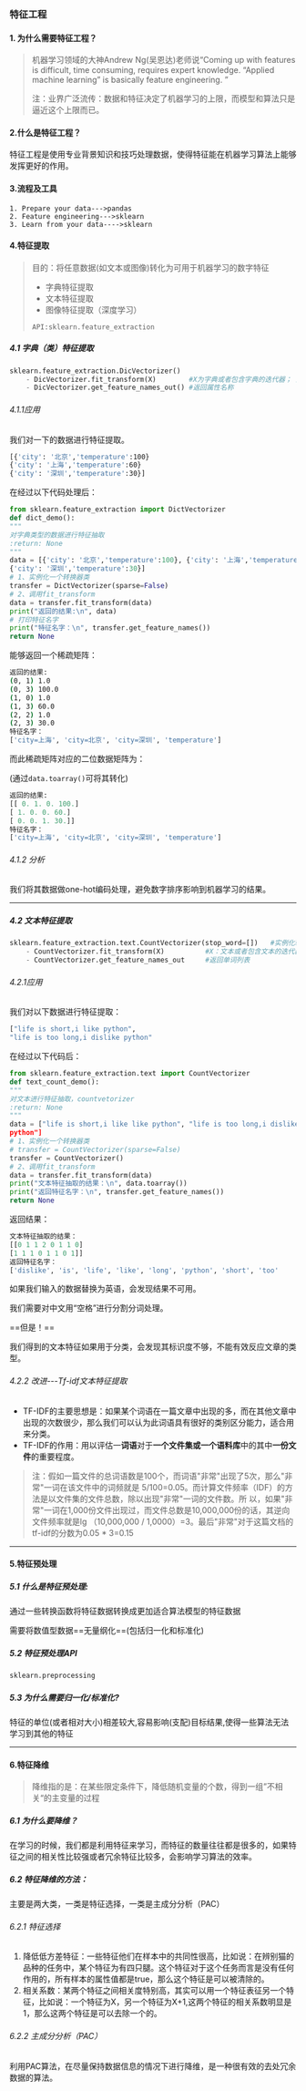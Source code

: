 ### 特征工程

#### 1. 为什么需要特征工程？

> 机器学习领域的大神Andrew Ng(吴恩达)老师说“Coming up with features is difficult, time consuming, requires expert knowledge. “Applied machine learning” is basically feature engineering. ”
>
> 注：业界广泛流传：数据和特征决定了机器学习的上限，而模型和算法只是逼近这个上限而已。

#### 2.什么是特征工程？

特征工程是使用专业背景知识和技巧处理数据，使得特征能在机器学习算法上能够发挥更好的作用。

#### 3.流程及工具

 	1. Prepare your data--->pandas
 	2. Feature engineering--->sklearn
 	3. Learn from your data---->sklearn

#### 4.特征提取

> 目的：将任意数据(如文本或图像)转化为可用于机器学习的数字特征
>
> - 字典特征提取
> - 文本特征提取
> - 图像特征提取（深度学习）
>
> `API:sklearn.feature_extraction`

##### 4.1 字典（类）特征提取

```python
sklearn.feature_extraction.DicVectorizer()
	- DicVectorizer.fit_transform(X)		#X为字典或者包含字典的迭代器； 返回sparse矩阵
    - DicVectorizer.get_feature_names_out()	#返回属性名称
```

###### 4.1.1应用

我们对一下的数据进行特征提取。

```bash
[{'city': '北京','temperature':100}
{'city': '上海','temperature':60}
{'city': '深圳','temperature':30}]
```

在经过以下代码处理后：

```python
from sklearn.feature_extraction import DictVectorizer
def dict_demo():
"""
对字典类型的数据进行特征抽取
:return: None
"""
data = [{'city': '北京','temperature':100}, {'city': '上海','temperature':60},
{'city': '深圳','temperature':30}]
# 1、实例化一个转换器类
transfer = DictVectorizer(sparse=False)
# 2、调用fit_transform
data = transfer.fit_transform(data)
print("返回的结果:\n", data)
# 打印特征名字
print("特征名字：\n", transfer.get_feature_names())
return None
```

能够返回一个稀疏矩阵：

```bash
返回的结果:
(0, 1) 1.0
(0, 3) 100.0
(1, 0) 1.0
(1, 3) 60.0
(2, 2) 1.0
(2, 3) 30.0
特征名字：
['city=上海', 'city=北京', 'city=深圳', 'temperature']
```

而此稀疏矩阵对应的二位数据矩阵为：

(通过`data.toarray()`可将其转化)

```python
返回的结果:
[[ 0. 1. 0. 100.]
[ 1. 0. 0. 60.]
[ 0. 0. 1. 30.]]
特征名字：
['city=上海', 'city=北京', 'city=深圳', 'temperature']
```

###### 4.1.2 分析

我们将其数据做one-hot编码处理，避免数字排序影响到机器学习的结果。



---







##### 4.2 文本特征提取

```python
sklearn.feature_extraction.text.CountVectorizer(stop_word=[])	#实例化转换器
	- CountVectorizer.fit_transform(X)			#X：文本或者包含文本的迭代器 返回：sparse Vector
    - CountVectorizer.get_feature_names_out		#返回单词列表

```

###### 4.2.1应用

我们对以下数据进行特征提取：

```python
["life is short,i like python",
"life is too long,i dislike python"
```

在经过以下代码后：

```python
from sklearn.feature_extraction.text import CountVectorizer
def text_count_demo():
"""
对文本进行特征抽取，countvetorizer
:return: None
"""
data = ["life is short,i like like python", "life is too long,i dislike
python"]
# 1、实例化一个转换器类
# transfer = CountVectorizer(sparse=False)
transfer = CountVectorizer()
# 2、调用fit_transform
data = transfer.fit_transform(data)
print("文本特征抽取的结果：\n", data.toarray())
print("返回特征名字：\n", transfer.get_feature_names())
return None
```

返回结果：

```python
文本特征抽取的结果：
[[0 1 1 2 0 1 1 0]
[1 1 1 0 1 1 0 1]]
返回特征名字：
['dislike', 'is', 'life', 'like', 'long', 'python', 'short', 'too'
```

如果我们输入的数据替换为英语，会发现结果不可用。

我们需要对中文用“空格”进行分割分词处理。

==但是！==

我们得到的文本特征如果用于分类，会发现其标识度不够，不能有效反应文章的类型。

###### 4.2.2 改进---Tf-idf文本特征提取

- TF-IDF的主要思想是：如果某个词语在一篇文章中出现的多，而在其他文章中出现的次数很少，那么我们可以认为此词语具有很好的类别区分能力，适合用来分类。
- TF-IDF的作用：用以评估一**词语**对于**一个文件集或一个语料库**中的其中**一份文件**的重要程度。

> 注：假如一篇文件的总词语数是100个，而词语"非常"出现了5次，那么"非常"一词在该文件中的词频就是 5/100=0.05。而计算文件频率（IDF）的方法是以文件集的文件总数，除以出现"非常"一词的文件数。所 以，如果"非常"一词在1,000份文件出现过，而文件总数是10,000,000份的话，其逆向文件频率就是lg （10,000,000 / 1,0000）=3。最后"非常"对于这篇文档的tf-idf的分数为0.05 * 3=0.15





---



#### 5.特征预处理

##### 5.1 什么是特征预处理:

通过一些转换函数将特征数据转换成更加适合算法模型的特征数据

需要将数值型数据==无量纲化==(包括归一化和标准化)

##### 5.2 特征预处理API

```python
sklearn.preprocessing
```

##### 5.3 为什么需要归一化/标准化?

特征的单位(或者相对大小)相差较大,容易影响(支配)目标结果,使得一些算法无法学习到其他的特征

---



#### 6.特征降维

> 降维指的是：在某些限定条件下，降低随机变量的个数，得到一组”不相关“的主变量的过程

##### 6.1 为什么要降维？

在学习的时候，我们都是利用特征来学习，而特征的数量往往都是很多的，如果特征之间的相关性比较强或者冗余特征比较多，会影响学习算法的效率。

##### 6.2 特征降维的方法：

主要是两大类，一类是特征选择，一类是主成分分析（PAC）

###### 6.2.1 特征选择

1. 降低低方差特征：一些特征他们在样本中的共同性很高，比如说：在辨别猫的品种的任务中，某个特征为有四只腿。这个特征对于这个任务而言是没有任何作用的，所有样本的属性值都是true，那么这个特征是可以被清除的。
2. 相关系数：某两个特征之间相关度特别高，其实可以用一个特征表征另一个特征，比如说：一个特征为X，另一个特征为X+1,这两个特征的相关系数明显是1，那么这两个特征是可以去除一个的。

###### 6.2.2 主成分分析（PAC）

利用PAC算法，在尽量保持数据信息的情况下进行降维，是一种很有效的去处冗余数据的算法。

​	



